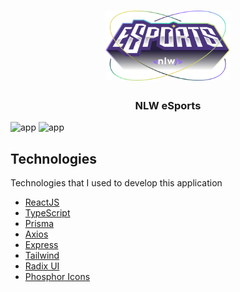 <h1 align="center">
	<img alt="Logo" src="./web/src/assets/logo-nlw-esports.svg" width="200px" />
</h1>

<h3 align="center">
  NLW eSports
</h3>

<img alt="app" src="./web/src/assets/NlW-eSports"/> <img alt="app" src="./web/src/assets/NlW-eSports-dialog"/>

## Technologies

Technologies that I used to develop this application

- [ReactJS](https://reactjs.org/)
- [TypeScript](https://www.typescriptlang.org/)
- [Prisma](https://www.prisma.io/)
- [Axios](https://github.com/axios/axios)
- [Express](https://expressjs.com/pt-br/)
- [Tailwind](https://tailwindcss.com/)
- [Radix UI](https://www.radix-ui.com/)
- [Phosphor Icons](https://phosphoricons.com/)
